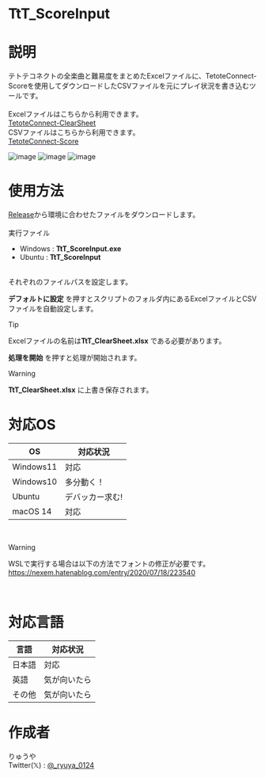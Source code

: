 # TtT_ScoreInput
# 説明
テトテコネクトの全楽曲と難易度をまとめたExcelファイルに、TetoteConnect-Scoreを使用してダウンロードしたCSVファイルを元にプレイ状況を書き込むツールです。<br>
<br>
Excelファイルはこちらから利用できます。<br>
[TetoteConnect-ClearSheet](https://github.com/neco0814/TetoteConnect-ClearSheet)<br>
CSVファイルはこちらから利用できます。<br>
[TetoteConnect-Score](https://github.com/3-show/TetoteConnect-Score)<br>

![image](https://github.com/user-attachments/assets/b2385a2c-a2f1-4b67-828b-dacd442af340)
![image](https://github.com/user-attachments/assets/75befec7-3315-43dc-b1b1-adf3b520aaf9)
![image](https://github.com/user-attachments/assets/423f1f4d-5305-4c28-9039-4b5d06d3ffb2)




# 使用方法
[Release](https://github.com/ryuya0124/TtT_ScoreInput/releases)から環境に合わせたファイルをダウンロードします。<br>
<br>
実行ファイル<br>
- Windows : **TtT_ScoreInput.exe**<br>
- Ubuntu : **TtT_ScoreInput**<br>
<br>
それぞれのファイルパスを設定します。<br>

**デフォルトに設定** を押すとスクリプトのフォルダ内にあるExcelファイルとCSVファイルを自動設定します。<br>
> [!TIP] 
> Excelファイルの名前は**TtT_ClearSheet.xlsx** である必要があります。

 **処理を開始** を押すと処理が開始されます。<br>

> [!WARNING] 
> **TtT_ClearSheet.xlsx** に上書き保存されます。

# 対応OS
| OS | 対応状況 |
----|----
| Windows11 | 対応 |
| Windows10 | 多分動く！ |
| Ubuntu | デバッカー求む! |
| macOS 14 | 対応 |

<br>

> [!WARNING]
> WSLで実行する場合は以下の方法でフォントの修正が必要です。<br>
> https://nexem.hatenablog.com/entry/2020/07/18/223540
<br>

# 対応言語
| 言語 | 対応状況 | 
----|----
| 日本語 | 対応 |
| 英語 | 気が向いたら |
| その他 | 気が向いたら |

# 作成者
りゅうや<br>
Twitter(𝕏) : [@_ryuya_0124](https://x.com/_ryuya_0124)
